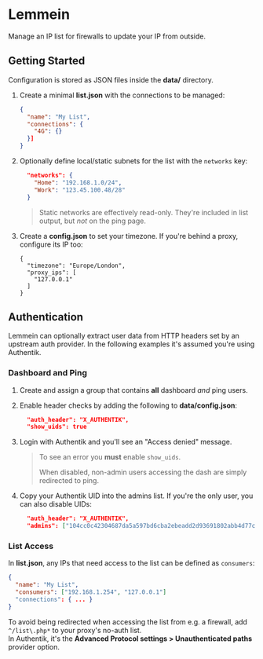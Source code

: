 # Lemmein

Manage an IP list for firewalls to update your IP from outside.

## Getting Started

Configuration is stored as JSON files inside the **data/** directory.

1. Create a minimal **list.json** with the connections to be managed:

   ```json
   {
     "name": "My List",
     "connections": {
       "4G": {}
     }]
   }
   ```

2. Optionally define local/static subnets for the list with the `networks` key:

   ```json
     "networks": {
       "Home": "192.168.1.0/24",
       "Work": "123.45.100.48/28"
     }
   ```

   > Static networks are effectively read-only.
   > They're included in list output, but *not* on the ping page.

3. Create a **config.json** to set your timezone.
   If you're behind a proxy, configure its IP too:

   ```jsonp
   {
     "timezone": "Europe/London",
     "proxy_ips": [
       "127.0.0.1"
     ]
   }
   ```

## Authentication

Lemmein can optionally extract user data from HTTP headers set by an upstream
auth provider. In the following examples it's assumed you're using Authentik.

### Dashboard and Ping

1. Create and assign a group that contains **all** dashboard *and* ping users.
2. Enable header checks by adding the following to **data/config.json**:

    ```json
      "auth_header": "X_AUTHENTIK",
      "show_uids": true
    ```

3. Login with Authentik and you'll see an "Access denied" message.  
   > To see an error you **must** enable `show_uids`.
   >
   > When disabled, non-admin users accessing the dash are simply redirected to ping.
4. Copy your Authentik UID into the admins list.
   If you're the only user, you can also disable UIDs:

    ```json
      "auth_header": "X_AUTHENTIK",
      "admins": ["104cc0c42304687da5a597bd6cba2ebeadd2d93691802abb4d77c3f07832ca22"]
    ```

### List Access

In **list.json**, any IPs that need access to the list can be defined as `consumers`:

```json
{
  "name": "My List",
  "consumers": ["192.168.1.254", "127.0.0.1"]
  "connections": { ... }
}
```

To avoid being redirected when accessing the list from e.g.
a firewall, add `^/list\.php*` to your proxy's no-auth list.  
In Authentik, it's the **Advanced Protocol settings >
Unauthenticated paths** provider option.
